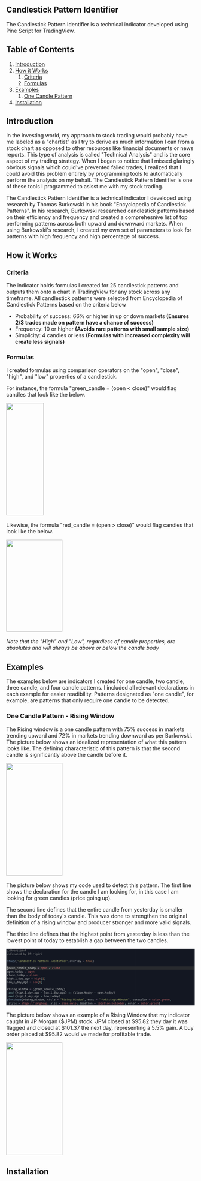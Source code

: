 ## Candlestick Pattern Identifier 

The Candlestick Pattern Identifier is a technical indicator developed using Pine Script for TradingView. 

## Table of Contents
 
1. [Introduction](#introduction)
2. [How it Works](#how-it-works)
    1. [Criteria](#criteria)
    2. [Formulas](#formulas)
3. [Examples](#examples)
    1. [One Candle Pattern](#One-Candle-Pattern)
4. [Installation](#installation)

## Introduction 

In the investing world, my approach to stock trading would probably have me labeled as a "chartist" as I try to derive as much information I can from a 
stock chart as opposed to other resources like financial documents or news reports. This type of analysis is called "Technical Analysis" and is the core
aspect of my trading strategy. When I began to notice that I missed glaringly obvious signals which could've prevented failed trades, I realized that I 
could avoid this problem entirely by programming tools to automatically perform the analysis on my behalf. The Candlestick Pattern Identifier is 
one of these tools I programmed to asisst me with my stock trading. 

The Candlestick Pattern Identifier is a technical indicator I developed using research by Thomas Burkowski in his book "Encyclopedia of Candlestick Patterns".
In his research, Burkowski researched candlestick patterns based on their efficiency and frequency and created a comprehesnive list of top performing patterns 
across both upward and downward markets. When using Burkowski's research, I created my own set of parameters to look for patterns with high frequency and high percentage of success. 

## How it Works 

### Criteria 

The indicator holds formulas I created for 25 candlestick patterns and outputs them onto a chart in TradingView for any stock across any timeframe.
All candlestick patterns were selected from Encyclopedia of Candlestick Patterns based on the criteria below 

- Probability of success: 66% or higher in up or down markets **(Ensures 2/3 trades made on pattern have a chance of success)**
- Frequency: 10 or higher **(Avoids rare patterns with small sample size)**
- Simplicity: 4 candles or less **(Formulas with increased complexity will create less signals)**

### Formulas

I created formulas using comparison operators on the "open", "close", "high", and "low" properties of a candlestick. 

For instance, the formula "green_candle = (open < close)" would flag candles that look like the below. 

<img src="https://github.com/Rsiriy/Pine-Script-Stock-Trading-Scripts/blob/master/images/greencandle.png?raw=true" width="100" height="300">

Likewise, the formula "red_candle = (open > close)" would flag candles that look like the below. 

<img src="https://github.com/Rsiriy/Pine-Script-Stock-Trading-Scripts/blob/master/images/redcandle.png?raw=true" width="150" height="245">

*Note that the "High" and "Low", regardless of candle properties, are absolutes and will always be above or below the candle body*

## Examples 

The examples below are indicators I created for one candle, two candle, three candle, and four candle patterns. I included all relevant declarations 
in each example for easier readibility. Patterns designated as "one candle", for example, are patterns that only require one candle to be detected. 

### One Candle Pattern - Rising Window   

The Rising window is a one candle pattern with 75% success in markets trending upward and 72% in markets trending downward as per Burkowski. The picture
below shows an idealized representation of what this pattern looks like. The defining characteristic of this pattern is that the second candle is significantly 
above the candle before it. 

<img src="https://github.com/Rsiriy/Pine-Script-Stock-Trading-Scripts/blob/master/images/RisingWindowExample.png?raw=true" width="150" height="300">  

The picture below shows my code used to detect this pattern. The first line shows the declaration for the candle I am looking for, 
in this case I am looking for green candles (price going up).

The second line defines that the entire candle from yesterday is smaller than the body of today's candle. This was done to strengthen the original 
definition of a rising window and producer stronger and more valid signals. 

The third line defines that the highest point from yesterday is less than the lowest point of today to establish a gap between the two candles.  

![Alt text](/images/RisingWindowCode.png) 

The picture below shows an example of a Rising Window that my indicator caught in JP Morgan ($JPM) stock. JPM closed at $95.82 they day it was flagged and closed at $101.37 the next day, representing a 5.5% gain. A buy order placed at $95.82 would've made for profitable trade.  

<img src="https://github.com/Rsiriy/Pine-Script-Stock-Trading-Scripts/blob/master/images/RisingWindowTR.png?raw=true" width="150" height="300">

## Installation 
